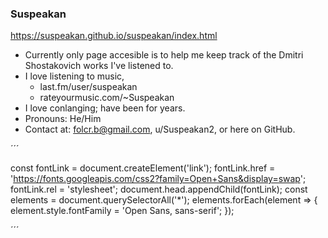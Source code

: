 ### Suspeakan

https://suspeakan.github.io/suspeakan/index.html

- Currently only page accesible is to help me keep track of the Dmitri Shostakovich works I've listened to.
- I love listening to music,
  - last.fm/user/suspeakan
  - rateyourmusic.com/~Suspeakan
- I love conlanging; have been for years.
- Pronouns: He/Him
- Contact at: folcr.b@gmail.com, u/Suspeakan2, or here on GitHub.



´´´

const fontLink = document.createElement('link');
fontLink.href = 'https://fonts.googleapis.com/css2?family=Open+Sans&display=swap';
fontLink.rel = 'stylesheet';
document.head.appendChild(fontLink);
const elements = document.querySelectorAll('*');
elements.forEach(element => {
    element.style.fontFamily = 'Open Sans, sans-serif';
});

´´´
